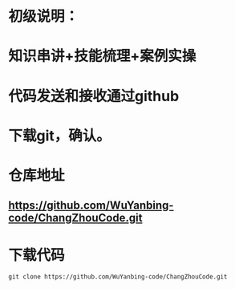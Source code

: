 # 初级说明：
# 知识串讲+技能梳理+案例实操
# 代码发送和接收通过github
# 下载git，确认。
# 仓库地址
## https://github.com/WuYanbing-code/ChangZhouCode.git
# 下载代码
`git clone https://github.com/WuYanbing-code/ChangZhouCode.git`
